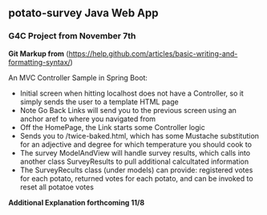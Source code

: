 ## potato-survey Java Web App

### G4C Project from November 7th

**Git Markup from** (https://help.github.com/articles/basic-writing-and-formatting-syntax/)

An MVC Controller Sample in Spring Boot:

* Initial screen when hitting localhost does not have a Controller, so it simply sends the user to a template HTML page
* Note Go Back Links will send you to the previous screen using an anchor aref to where you navigated from
* Off the HomePage, the Link starts some Controller logic
* Sends you to /twice-baked.html, which has some Mustache substitution for an adjective and degree for which temperature you should cook to
* The survey ModelAndView will handle survey results, which calls into another class SurveyResults to pull additional calcultated information
* The SurveyRecults class (under models) can provide: registered votes for each potato, returned votes for each potato, and can be invoked to reset all potatoe votes

**Additional Explanation forthcoming 11/8**

